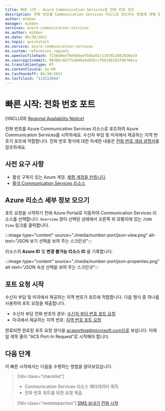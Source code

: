 ```yaml
---
title: 빠른 시작 - Azure Communication Services로 전화 번호 포트
description: 전화 번호를 Communication Services 리소스로 포트하는 방법에 대해 알아봅니다.
author: mikben
manager: mikben
services: azure-communication-services
ms.author: mikben
ms.date: 06/30/2021
ms.topic: quickstart
ms.service: azure-communication-services
ms.custom: references_regions
ms.openlocfilehash: f138e0ee79e0d8adf03ba51c1197813402920a19
ms.sourcegitcommit: 98308c4b775a049a4a035ccf60c8b163f86f04ca
ms.translationtype: HT
ms.contentlocale: ko-KR
ms.lasthandoff: 06/30/2021
ms.locfileid: "113112044"
---
```

# <a name="quickstart-port-a-phone-number"></a>빠른 시작: 전화 번호 포트

[!INCLUDE [Regional Availability Notice](../../includes/regional-availability-include.md)]

전화 번호를 Azure Communication Services 리소스로 포트하여 Azure Communication Services를 시작하세요. 수신자 부담 및 미국에서 제공하는 지역 번호가 포트에 적합합니다. 전화 번호 형식에 대한 자세한 내용은 [전화 번호 개념 설명서](../../concepts/telephony-sms/plan-solution.md)를 참조하세요.

## <a name="prerequisites"></a>사전 요구 사항

- 활성 구독이 있는 Azure 계정. [체험 계정을 만듭니다](https://azure.microsoft.com/free/?WT.mc_id=A261C142F).
- [활성 Communication Services 리소스](../create-communication-resource.md)

## <a name="gather-your-azure-resource-details"></a>Azure 리소스 세부 정보 모으기

포트 요청을 시작하기 전에 Azure Portal로 이동하여 Communication Services 리소스를 선택합니다. `Overview` 창이 선택된 상태에서 오른쪽 위 모퉁이에 있는 `JSON View` 링크를 클릭합니다.

:::image type="content" source="./media/number-port/json-view.png" alt-text="JSON 보기 선택을 보여 주는 스크린샷":::

리소스의 **Azure ID** 및 **변경 불가능 리소스 ID** 를 기록합니다.

:::image type="content" source="./media/number-port/json-properties.png" alt-text="JSON 속성 선택을 보여 주는 스크린샷":::

## <a name="initiate-the-port-request"></a>포트 요청 시작

수신자 부담 및 미국에서 제공하는 지역 번호가 포트에 적합합니다. 다음 형식 중 하나를 사용하여 포트 요청을 제출합니다.

- 수신자 부담 전화 번호의 경우: [수신자 부담 번호 포트 요청](https://aka.ms/acs-port-form-tollfree)
- 미국에서 제공하는 지역 번호: [지역 번호 포트 요청](https://aka.ms/acs-port-form-geographic)

완료되면 완료된 포트 요청 양식을 acsporting@microsoft.com으로 보냅니다. 이메일 제목 줄이 “ACS Port-In Request”로 시작해야 합니다.

## <a name="next-steps"></a>다음 단계

이 빠른 시작에서는 다음을 수행하는 방법을 알아보았습니다.

> [!div class="checklist"]
> * Communication Services 리소스 메타데이터 획득
> * 전화 번호 포트를 위한 요청 제출

> [!div class="nextstepaction"]
> [SMS 보내기](../telephony-sms/send.md)
> [전화 시작](../voice-video-calling/getting-started-with-calling.md)
